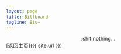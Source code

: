 ```yaml
---
layout: page
title: Billboard
tagline: Biu~
---
```


<div style="text-align:center">:shit:nothing...</div>
[返回主页]({{ site.url }})